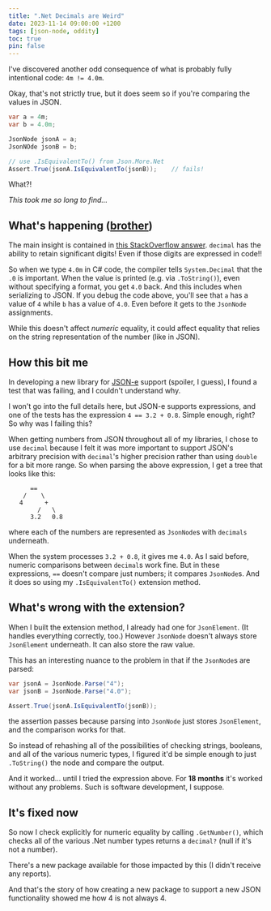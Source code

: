 ```yaml
---
title: ".Net Decimals are Weird"
date: 2023-11-14 09:00:00 +1200
tags: [json-node, oddity]
toc: true
pin: false
---
```


I've discovered another odd consequence of what is probably fully intentional code:  `4m != 4.0m`.

Okay, that's not strictly true, but it does seem so if you're comparing the values in JSON.

```C#
var a = 4m;
var b = 4.0m;

JsonNode jsonA = a;
JsonNOde jsonB = b;

// use .IsEquivalentTo() from Json.More.Net
Assert.True(jsonA.IsEquivalentTo(jsonB));    // fails!
```

What?!

_This took me so long to find..._

## What's happening ([brother](https://www.youtube.com/watch?v=tvjrSU9RaPs))

The main insight is contained in [this StackOverflow answer](https://stackoverflow.com/a/13770183/878701).  `decimal` has the ability to retain significant digits!  Even if those digits are expressed in code!!

So when we type `4.0m` in C# code, the compiler tells `System.Decimal` that the `.0` is important.  When the value is printed (e.g. via `.ToString()`), even without specifying a format, you get `4.0` back.  And this includes when serializing to JSON.  If you debug the code above, you'll see that `a` has a value of `4` while `b` has a value of `4.0`.  Even before it gets to the `JsonNode` assignments.

While this doesn't affect _numeric_ equality, it could affect equality that relies on the string representation of the number (like in JSON).

## How this bit me

In developing a new library for [JSON-e](https://json-e.js.org/) support (spoiler, I guess), I found a test that was failing, and I couldn't understand why.

I won't go into the full details here, but JSON-e supports expressions, and one of the tests has the expression `4 == 3.2 + 0.8`.  Simple enough, right?  So why was I failing this?

When getting numbers from JSON throughout all of my libraries, I chose to use `decimal` because I felt it was more important to support JSON's arbitrary precision with `decimal`'s higher precision rather than using `double` for a bit more range.  So when parsing the above expression, I get a tree that looks like this:

```
      ==
    /    \
   4      +
        /   \
      3.2   0.8
```

where each of the numbers are represented as `JsonNode`s with `decimals` underneath.

When the system processes `3.2 + 0.8`, it gives me `4.0`.  As I said before, numeric comparisons between `decimal`s work fine.  But in these expressions, `==` doesn't compare just numbers; it compares `JsonNode`s.  And it does so using my `.IsEquivalentTo()` extension method.

## What's wrong with the extension?

When I built the extension method, I already had one for `JsonElement`.  (It handles everything correctly, too.)  However `JsonNode` doesn't always store `JsonElement` underneath.  It can also store the raw value.

This has an interesting nuance to the problem in that if the `JsonNode`s are parsed:

```C#
var jsonA = JsonNode.Parse("4");
var jsonB = JsonNode.Parse("4.0");

Assert.True(jsonA.IsEquivalentTo(jsonB));
```

the assertion passes because parsing into `JsonNode` just stores `JsonElement`, and the comparison works for that.

So instead of rehashing all of the possibilities of checking strings, booleans, and all of the various numeric types, I figured it'd be simple enough to just `.ToString()` the node and compare the output.

And it worked... until I tried the expression above.  For **18 months** it's worked without any problems.  Such is software development, I suppose.

## It's fixed now

So now I check explicitly for numeric equality by calling `.GetNumber()`, which checks all of the various .Net number types returns a `decimal?` (null if it's not a number).

There's a new package available for those impacted by this (I didn't receive any reports).

And that's the story of how creating a new package to support a new JSON functionality showed me how 4 is not always 4.
